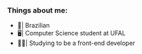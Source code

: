 ### Things about me:

- 📌| Brazilian 
- 🖥️| Computer Science student at UFAL
- 👩‍💻| Studying to be a front-end developer
